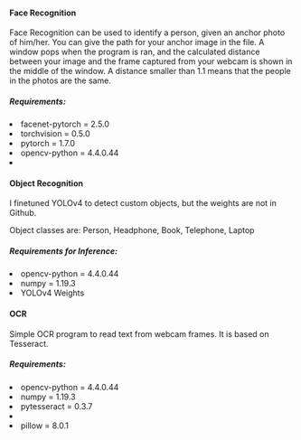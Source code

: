<h4> Face Recognition </h4>
Face Recognition can be used to identify a person, given an anchor photo of him/her. You can give the path for your anchor image in the file. A window pops when the program is ran,
and the calculated distance between your image and the frame captured from your webcam is shown in the middle of the window. A distance smaller than 1.1 means that the people 
in the photos are the same.

<h5> Requirements: </h5>

<li> facenet-pytorch = 2.5.0 </li>
<li> torchvision = 0.5.0 </li>
<li> pytorch = 1.7.0 </li>
<li> opencv-python = 4.4.0.44 <li>


<h4> Object Recognition </h4>

I finetuned YOLOv4 to detect custom objects, but the weights are not in Github. 

Object classes are: Person, Headphone, Book, Telephone, Laptop

<h5> Requirements for Inference: </h5>

<li> opencv-python = 4.4.0.44 </li>
<li> numpy = 1.19.3 </li>
<li> YOLOv4 Weights </li>


<h4> OCR </h4>

Simple OCR program to read text from webcam frames. It is based on Tesseract.

<h5> Requirements: </h5>

<li> opencv-python = 4.4.0.44 </li>
<li> numpy = 1.19.3 </li>
<li> pytesseract = 0.3.7 <li>
<li> pillow = 8.0.1 </li>
 
